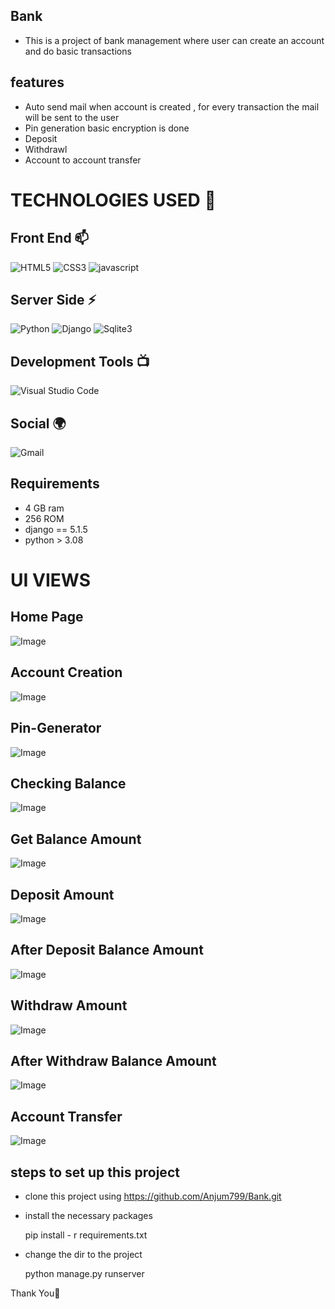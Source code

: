 
## Bank
- This is a project of bank management where user can create an account and do basic transactions

## features
- Auto send mail when account is created , for every transaction the mail will be sent to the user
- Pin generation basic encryption is done
- Deposit
- Withdrawl
- Account to account transfer
  
# TECHNOLOGIES USED 📌
## Front End 📫
![HTML5](https://img.shields.io/badge/html5-%23E34F26.svg?style=for-the-badge&logo=html5&logoColor=white)
![CSS3](https://img.shields.io/badge/css3-%231572B6.svg?style=for-the-badge&logo=css3&logoColor=white)
![javascript](https://img.shields.io/badge/JavaScript-F7DF1E?style=for-the-badge&logo=javascript&logoColor=black)

## Server Side ⚡
![Python](https://img.shields.io/badge/python-3670A0?style=for-the-badge&logo=python&logoColor=ffdd54)
![Django](https://img.shields.io/badge/django-%23092E20.svg?style=for-the-badge&logo=django&logoColor=white)
![Sqlite3](https://img.shields.io/badge/sqlite3-%23003B57.svg?style=for-the-badge&logo=sqlite&logoColor=white)

## Development Tools 📺
![Visual Studio Code](https://img.shields.io/badge/Visual%20Studio%20Code-0078d7.svg?style=for-the-badge&logo=visual-studio-code&logoColor=white)

## Social 🌍
![Gmail](https://img.shields.io/badge/Gmail-D14836?style=for-the-badge&logo=gmail&logoColor=white)

## Requirements
- 4 GB ram
- 256 ROM
- django == 5.1.5
- python > 3.08

# UI VIEWS

## Home Page
![Image](https://github.com/user-attachments/assets/edf0d590-3e46-401b-adcf-750d050cd205)

## Account Creation 
![Image](https://github.com/user-attachments/assets/872f711e-4775-4521-a3d7-962bc0be04dd)

## Pin-Generator 
![Image](https://github.com/user-attachments/assets/8ca39ba3-4d8f-4aea-85c6-3fd9e17bdc02)

## Checking Balance
![Image](https://github.com/user-attachments/assets/bd3fd187-7fc7-41f9-8724-28bf90b56326)

## Get Balance Amount
![Image](https://github.com/user-attachments/assets/3375cf71-6a8a-49bc-a691-b2dbb2aea3f9)

## Deposit Amount
![Image](https://github.com/user-attachments/assets/fe4a8b9c-4b42-46a0-a778-6fe3dea12bc3)

## After Deposit Balance Amount
![Image](https://github.com/user-attachments/assets/073b9b56-6742-488a-a8a1-e8bc2c012129)

## Withdraw Amount
![Image](https://github.com/user-attachments/assets/aa713ca7-1e2a-4083-ae91-42e650bb6c4b)

## After Withdraw Balance Amount
![Image](https://github.com/user-attachments/assets/ae24354d-762d-4cf8-afcf-d8a25ef467e5)

## Account Transfer
![Image](https://github.com/user-attachments/assets/75713151-385b-4712-9824-8a7dc0a11018)

## steps to set up this project
- clone this project using https://github.com/Anjum799/Bank.git
- install the necessary packages

  pip install - r requirements.txt
- change the dir to the project

  python manage.py runserver

Thank You🙏
